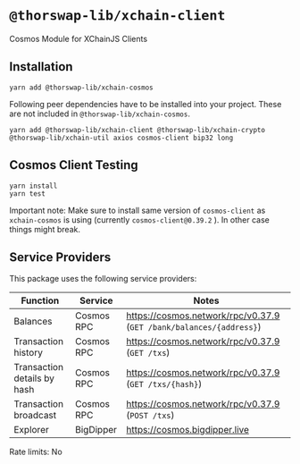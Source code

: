 # `@thorswap-lib/xchain-client`

Cosmos Module for XChainJS Clients

## Installation

```
yarn add @thorswap-lib/xchain-cosmos
```

Following peer dependencies have to be installed into your project. These are not included in `@thorswap-lib/xchain-cosmos`.

```
yarn add @thorswap-lib/xchain-client @thorswap-lib/xchain-crypto @thorswap-lib/xchain-util axios cosmos-client bip32 long
```

## Cosmos Client Testing

```
yarn install
yarn test
```

Important note: Make sure to install same version of `cosmos-client` as `xchain-cosmos` is using (currently `cosmos-client@0.39.2` ). In other case things might break.

## Service Providers

This package uses the following service providers:

| Function                    | Service    | Notes                                                               |
| --------------------------- | ---------- | ------------------------------------------------------------------- |
| Balances                    | Cosmos RPC | https://cosmos.network/rpc/v0.37.9 (`GET /bank/balances/{address}`) |
| Transaction history         | Cosmos RPC | https://cosmos.network/rpc/v0.37.9 (`GET /txs`)                     |
| Transaction details by hash | Cosmos RPC | https://cosmos.network/rpc/v0.37.9 (`GET /txs/{hash}`)              |
| Transaction broadcast       | Cosmos RPC | https://cosmos.network/rpc/v0.37.9 (`POST /txs`)                    |
| Explorer                    | BigDipper  | https://cosmos.bigdipper.live                                       |

Rate limits: No
